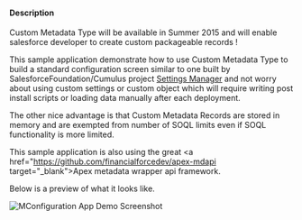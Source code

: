 #### Description

Custom Metadata Type will be available in Summer 2015 and will enable salesforce developer to create custom packageable records !

This sample application demonstrate how to use Custom Metadata Type to build a standard configuration screen similar to one built by SalesforceFoundation/Cumulus project  <a href="https://github.com/SalesforceFoundation/Cumulus/blob/dev/src/pages/STG_SettingsManager.page" target="_blank">Settings Manager</a>  and not worry about using custom settings or custom object which will require writing post install scripts or loading data manually after each deployment. 

The other nice advantage is that Custom Metadata Records are stored in memory and are exempted from number of SOQL limits even if SOQL functionality is more limited.

This sample application is also using the great <a href="https://github.com/financialforcedev/apex-mdapi target="_blank">Apex metadata wrapper api</a> framework.

Below is a preview of what it looks like.

![MConfiguration App Demo Screenshot](https://github.com/jbpringuey/SFDCConfig/blob/master/images/Configuration.png)
